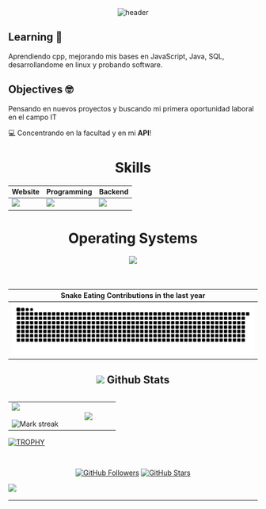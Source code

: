 <!-- HEADER -->
<div align="center" width="100">
  <img src="https://capsule-render.vercel.app/api?color=0:1408d0,50:0860d0,100:08c4d0&height=250&section=header&text=Zadquiel%20Gallardo%20(FacaturaDev)&fontSize=30&type=waving&fontColor=fefefe&&animation=fadeIn"
  alt="header"/>
</div>

## Learning 🌱
Aprendiendo cpp, mejorando mis bases en JavaScript, Java, SQL, desarrollandome en linux y probando software. <br>
## Objectives 🤓
Pensando en nuevos proyectos y buscando mi primera oportunidad laboral en el campo IT

💻 Concentrando en la facultad y en mi **API**!


<div align="Center">
<h1>Skills</h1>
</div>

<div align="Center">

| Website | Programming | Backend |
| ------------- | ------------- | ------------- |
| <img src="https://skillicons.dev/icons?i=html,css,js"/> | <img src="https://skillicons.dev/icons?i=vscode,cpp,java,github,arduino"/> | <img src="https://skillicons.dev/icons?i=bash,php,mysql"/>

</div>

<div align="Center">
<h1>Operating Systems</h1>

<img src="https://skillicons.dev/icons?i=windows,linux,ubuntu"/>

</div>

<br>
<br>

| Snake Eating Contributions in the last year |
| ------------------------------------------|
| ![snake gif](https://github.com/Facatura/Facatura/blob/output/github-contribution-grid-snake.svg) |



<div align="Center">

## <picture> <img src = "https://github.com/7oSkaaa/7oSkaaa/blob/main/Images/Statistics.gif?raw=true" width = 30px>  </picture> Github Stats

<!--- stats & Trophy (start) -->

<p align="left">
  <!--- stats (start) -->
<table align="left">
<tr border="none">
<td width="50%" align="center">
  <img  align="left"  src="https://github-readme-stats.vercel.app/api?username=Facatura&theme=dark&show_icons=true&count_private=true" />
  <br></br>
  <img  title="🔥 Get streak stats for your profile at git.io/streak-stats" alt="Mark streak" src="https://github-readme-streak-stats.herokuapp.com/?user=Facatura&theme=dark&hide_border=false" /> 
</td>


<td width="50%" align="center">

  <img  align="center"  src="https://github-readme-stats.anuraghazra1.vercel.app/api/top-langs/?username=Facatura&theme=dark&hide_border=false&no-bg=true&no-frame=true&langs_count=7"/>

  </td>
</tr>
</table>
<!--- stats (end) -->
<br>
</div>
<!--- trophy (start) -->

<div align=left>
  <a href="https://github.com/ryo-ma/github-profile-trophy" title="Go to Source">
      <img align="center" width=84% src="https://github-profile-trophy.vercel.app/?username=Facatura&theme=radical&row=1&column=7&margin-h=15&margin-w=5&no-bg=true" alt="TROPHY" />
    </a>
</div>

<!--- trophy (start) -->
</p>        
<!--- stats (end) -->

<br>

<!--profile visit count-->

<div align="center">

[![GitHub Followers](https://img.shields.io/github/followers/Facatura?label=Follow&style=social)](https://github.com/Facatura)
[![GitHub Stars](https://img.shields.io/github/stars/Facatura?style=social)](https://github.com/CtorW)

</div>

<!--horizontal divider(gradiant)-->
<img src="https://user-images.githubusercontent.com/73097560/115834477-dbab4500-a447-11eb-908a-139a6edaec5c.gif">

-----------
